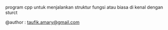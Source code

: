 program cpp untuk menjalankan struktur fungsi atau biasa di kenal dengan sturct

@author : taufik.amary@gmail.com
